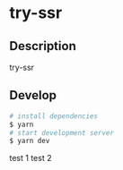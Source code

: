 # try-ssr

## Description

try-ssr

## Develop

```bash
# install dependencies
$ yarn
# start development server
$ yarn dev
```

test 1
test 2
